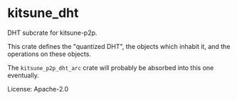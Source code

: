 # kitsune_dht

DHT subcrate for kitsune-p2p.

This crate defines the "quantized DHT", the objects which inhabit it, and the operations on these objects.

The `kitsune_p2p_dht_arc` crate will probably be absorbed into this one eventually.

License: Apache-2.0
